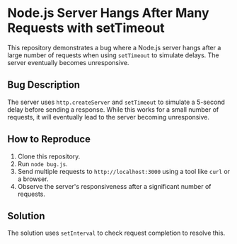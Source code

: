 # Node.js Server Hangs After Many Requests with setTimeout

This repository demonstrates a bug where a Node.js server hangs after a large number of requests when using `setTimeout` to simulate delays.  The server eventually becomes unresponsive.

## Bug Description

The server uses `http.createServer` and `setTimeout` to simulate a 5-second delay before sending a response. While this works for a small number of requests, it will eventually lead to the server becoming unresponsive.

## How to Reproduce

1. Clone this repository.
2. Run `node bug.js`.
3. Send multiple requests to `http://localhost:3000` using a tool like `curl` or a browser.
4. Observe the server's responsiveness after a significant number of requests.

## Solution

The solution uses `setInterval` to check request completion to resolve this.